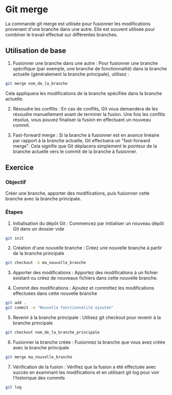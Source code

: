 # Git merge
La commande git merge est utilisée pour fusionner les modifications provenant d'une branche dans une autre. Elle est souvent utilisée pour combiner le travail effectué sur différentes branches.

## Utilisation de base

1. Fusionner une branche dans une autre :
Pour fusionner une branche spécifique (par exemple, une branche de fonctionnalité) dans la branche actuelle (généralement la branche principale), utilisez :

```bash
git merge nom_de_la_branche
```
Cela appliquera les modifications de la branche spécifiée dans la branche actuelle.

2. Résoudre les conflits :
En cas de conflits, Git vous demandera de les résoudre manuellement avant de terminer la fusion. Une fois les conflits résolus, vous pouvez finaliser la fusion en effectuant un nouveau commit.

3. Fast-forward merge :
Si la branche à fusionner est en avance linéaire par rapport à la branche actuelle, Git effectuera un "fast-forward merge". Cela signifie que Git déplacera simplement le pointeur de la branche actuelle vers le commit de la branche à fusionner.

## Exercice
### Objectif
Créer une branche, apporter des modifications, puis fusionner cette branche avec la branche principale.

### Étapes
1. Initialisation du dépôt Git :
Commencez par initialiser un nouveau dépôt Git dans un dossier vide

```bash
git init
```

2. Création d'une nouvelle branche :
Créez une nouvelle branche à partir de la branche principale

```bash
git checkout -b ma_nouvelle_branche
```

3. Apporter des modifications :
Apportez des modifications à un fichier existant ou créez de nouveaux fichiers dans cette nouvelle branche.

4. Commit des modifications :
Ajoutez et committez les modifications effectuées dans cette nouvelle branche 

```bash
git add .
git commit -m "Nouvelle fonctionnalité ajoutée"
```

5. Revenir à la branche principale :
Utilisez git checkout pour revenir à la branche principale

```bash
git checkout nom_de_la_branche_principale
```

6. Fusionner la branche créée :
Fusionnez la branche que vous avez créée avec la branche principale 

```bash
git merge ma_nouvelle_branche
```

7. Vérification de la fusion :
Vérifiez que la fusion a été effectuée avec succès en examinant les modifications et en utilisant git log pour voir l'historique des commits 

```bash
git log
```
